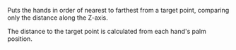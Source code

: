 Puts the hands in order of nearest to farthest from a target point, comparing only the distance along the Z-axis.

The distance to the target point is calculated from each hand's palm position.
